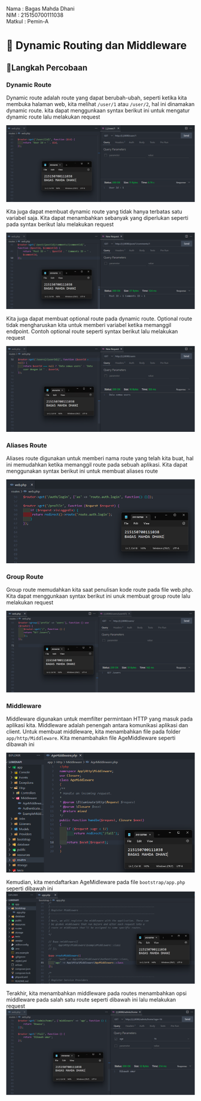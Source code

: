 Nama : Bagas Mahda Dhani <br>
NIM : 215150700111038 <br>
Matkul : Pemin-A

# 📖 Dynamic Routing dan Middleware

## 📒Langkah Percobaan

### Dynamic Route

Dynamic route adalah route yang dapat berubah-ubah, seperti ketika kita membuka halaman web, kita melihat `/user/1` atau `/user/2`, hal ini dinamakan dynamic route. kita dapat menggunkaan syntax berikut ini untuk mengatur dynamic route lalu melakukan request

![Dynamic Route user/id](../Screenshot/Modul_5/1_user_id.png)

Kita juga dapat membuat dynamic route yang tidak hanya terbatas satu variabel saja. Kita dapat menambahkan sebanyak yang diperlukan seperti pada syntax berikut lalu melakukan request

![Dynamic Route post/id/comments/id](../Screenshot/Modul_5/2_post_id_comments_id.png)

Kita juga dapat membuat optional route pada dynamic route. Optional route tidak mengharuskan kita untuk memberi variabel ketika memanggil endpoint. Contoh optional route seperti syntax berikut lalu melakukan request

![Dynamic Route Optional Route](../Screenshot/Modul_5/3_users_null.png)

### Aliases Route

Aliases route digunakan untuk memberi nama route yang telah kita buat, hal ini memudahkan ketika memanggil route pada sebuah aplikasi. Kita dapat menggunakan syntax berikut ini untuk membuat aliases route

![Aliases Route](../Screenshot/Modul_5/4_aliases.png)

### Group Route

Group route memudahkan kita saat penulisan kode route pada file web.php. Kita dapat menggunkaan syntax berikut ini unuk membuat group route lalu melakukan request

![Group Route](../Screenshot/Modul_5/5_group_route.png)

### Middleware

Middleware digunakan untuk memfilter permintaan HTTP yang masuk pada aplikasi kita. Middleware adalah penengah antara komunikasi aplikasi dan client. Untuk membuat middleware, kita menambahkan file pada folder `app/http/Middleware`. Kita menambahakn file AgeMiddleware seperti dibawah ini 

![Membuat AgeMiddleware](../Screenshot/Modul_5/6_AgeMiddleware.png)

Kemudian, kita mendaftarkan AgeMidleware pada file `bootstrap/app.php` seperti dibawah ini
![Register Middleware](../Screenshot/Modul_5/7_register_middleware.png)

Terakhir, kita menambahkan middleware pada routes menambahkan opsi
middleware pada salah satu route seperti dibawah ini lalu melakukan request
![Membuat AgeMiddleware](../Screenshot/Modul_5/8_route_middleware.png)